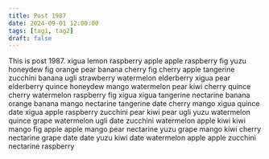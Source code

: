 ```yaml
---
title: Post 1987
date: 2024-09-01 12:00:00
tags: [tag1, tag2]
draft: false
---
```

This is post 1987.
xigua
lemon
raspberry
apple
apple
raspberry
fig
yuzu
honeydew
fig
orange
pear
banana
cherry
fig
cherry
apple
tangerine
zucchini
banana
ugli
strawberry
watermelon
elderberry
xigua
pear
elderberry
quince
honeydew
mango
watermelon
pear
kiwi
cherry
quince
cherry
watermelon
raspberry
fig
xigua
xigua
tangerine
nectarine
banana
orange
banana
mango
nectarine
tangerine
date
cherry
mango
xigua
quince
date
xigua
apple
raspberry
zucchini
pear
kiwi
pear
ugli
yuzu
watermelon
quince
grape
watermelon
ugli
date
zucchini
watermelon
apple
kiwi
kiwi
mango
fig
apple
apple
mango
pear
nectarine
yuzu
grape
mango
kiwi
cherry
nectarine
grape
date
date
yuzu
kiwi
date
watermelon
apple
apple
zucchini
nectarine
raspberry
